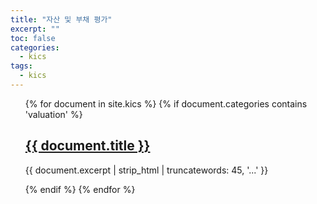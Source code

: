 ```yaml
---
title: "자산 및 부채 평가"
excerpt: ""
toc: false
categories:
  - kics
tags:
  - kics
---
```


<ul>
{% for document in site.kics %}
  {% if document.categories contains 'valuation' %}
    <h2><a href="{{ document.url }}">{{ document.title }}</a></h2>
    <p>{{ document.excerpt | strip_html | truncatewords: 45, '...' }}</p>
  {% endif %}
{% endfor %}
</ul>



<!--ul>
{% for document in site.kics %}
  {% if document.categories contains 'valuation' %}
      <h2><a href="{{ document.url }}">{{ document.title }}</a></h2>
      <p>{{ document.excerpt | strip_html | truncatewords: 45, '...' }}</p>
  {% endif %}
{% endfor %}
</ul-->
